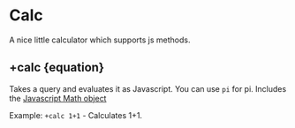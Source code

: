 # Calc
A nice little calculator which supports js methods.
## +calc {equation}
Takes a query and evaluates it as Javascript. You can use `pi` for pi. Includes the [Javascript Math object](https://developer.mozilla.org/en-US/docs/Web/JavaScript/Reference/Global_Objects/Math "Javascript Math object")

Example: `+calc 1+1` - Calculates 1+1.